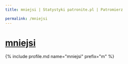 ```yaml
---
title: mniejsi | Statystyki patronite.pl | Patromierz

permalink: /mniejsi
---
```


# [mniejsi](https://patronite.pl/mniejsi)

{% include profile.md name="mniejsi" prefix="m" %}
